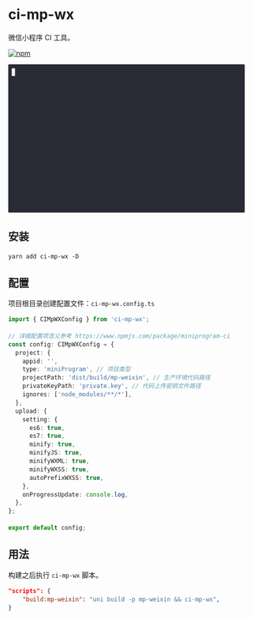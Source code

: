# ci-mp-wx

微信小程序 CI 工具。

[![npm](https://img.shields.io/npm/v/ci-mp-wx?logo=npm)](https://www.npmjs.com/package/ci-mp-wx)

<img src='https://raw.githubusercontent.com/binghuis/assets/main/ci-mp-wx/record.gif' width='480px' />

## 安装

`yarn add ci-mp-wx -D`

## 配置

项目根目录创建配置文件：`ci-mp-wx.config.ts`

```ts
import { CIMpWXConfig } from 'ci-mp-wx';

// 详细配置项含义参考 https://www.npmjs.com/package/miniprogram-ci
const config: CIMpWXConfig = {
  project: {
    appid: '',
    type: 'miniProgram', // 项目类型
    projectPath: 'dist/build/mp-weixin', // 生产环境代码路径
    privateKeyPath: 'private.key', // 代码上传密钥文件路径
    ignores: ['node_modules/**/*'],
  },
  upload: {
    setting: {
      es6: true,
      es7: true,
      minify: true,
      minifyJS: true,
      minifyWXML: true,
      minifyWXSS: true,
      autoPrefixWXSS: true,
    },
    onProgressUpdate: console.log,
  },
};

export default config;
```

## 用法

构建之后执行 `ci-mp-wx` 脚本。

```json
"scripts": {
    "build:mp-weixin": "uni build -p mp-weixin && ci-mp-wx",
}
```
